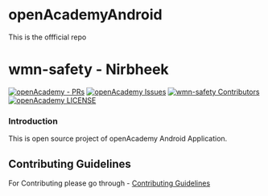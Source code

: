 # openAcademyAndroid
This is the offficial repo


# wmn-safety - Nirbheek

[![openAcademy - PRs](https://img.shields.io/github/issues-pr/Paperwrk/openAcademyAndroid.svg?style=for-the-badge)](https://github.com/Paperwrk/openAcademyAndroid/pulls) [![openAcademy Issues](https://img.shields.io/github/issues/Paperwrk/openAcademyAndroid.svg?style=for-the-badge)](https://github.com/Paperwrk/openAcademyAndroid/issues) [![wmn-safety Contributors](https://img.shields.io/github/contributors/Paperwrk/openAcademyAndroid.svg?colorB=f06292&style=for-the-badge)](https://github.com/Paperwrk/openAcademyAndroid/graphs/contributors) [![openAcademy LICENSE](https://img.shields.io/badge/License-MIT-yellow.svg?style=for-the-badge&colorB=ba68c8)](https://github.com/Paperwrk/openAcademyAndroid/blob/master/LICENSE)

### Introduction

This is open source project of openAcademy Android Application.


## Contributing Guidelines

For Contributing please go through - [Contributing Guidelines](https://github.com/UdacityAndroidBasicsScholarship/wmn-safety/blob/development/CONTRIBUTING.md)

